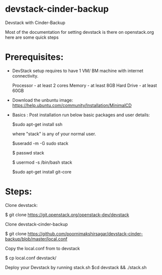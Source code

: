 # devstack-cinder-backup
Devstack with Cinder-Backup

Most of the documentation for setting devstack is there on openstack.org 
here are some quick steps 

# Prerequisites: 

 * DevStack setup requires to have 1 VM/ BM machine with internet connectivity.  

    Processor - at least 2 cores
    Memory - at least 8GB
    Hard Drive - at least 60GB

* Download the unbuntu image: https://help.ubuntu.com/community/Installation/MinimalCD

* Basics : Post installation run below basic packages and user details:

    $sudo apt-get install ssh

    where "stack" is any of your normal user.

    $useradd -m -G sudo  stack

    $ passwd stack

    $ usermod -s /bin/bash stack

    $sudo apt-get install git-core
    
# Steps:

 Clone devstack:
 
 $ git clone https://git.openstack.org/openstack-dev/devstack
 
 Clone devstack-cinder-backup

$ git clone https://github.com/poornimakshirsagar/devstack-cinder-backup/blob/master/local.conf

Copy the local.conf from to devstack

$ cp local.conf devstack/

Deploy your Devstack by running stack.sh
$cd devstack && ./stack.sh
